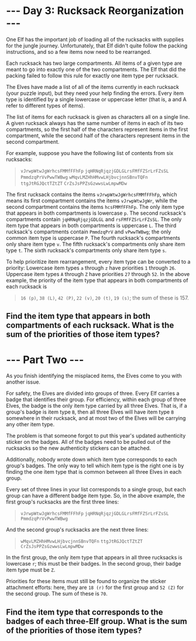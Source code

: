 # --- Day 3: Rucksack Reorganization ---
One Elf has the important job of loading all of the rucksacks with supplies for
the jungle journey. Unfortunately, that Elf didn't quite follow the packing
instructions, and so a few items now need to be rearranged.

Each rucksack has two large compartments. All items of a given type are meant
to go into exactly one of the two compartments. The Elf that did the packing
failed to follow this rule for exactly one item type per rucksack.

The Elves have made a list of all of the items currently in each rucksack (your
puzzle input), but they need your help finding the errors. Every item type is
identified by a single lowercase or uppercase letter (that is, a and A refer to
different types of items).

The list of items for each rucksack is given as characters all on a single
line. A given rucksack always has the same number of items in each of its two
compartments, so the first half of the characters represent items in the first
compartment, while the second half of the characters represent items in the
second compartment.

For example, suppose you have the following list of contents from six rucksacks:

> `vJrwpWtwJgWrhcsFMMfFFhFp`
> `jqHRNqRjqzjGDLGLrsFMfFZSrLrFZsSL`
> `PmmdzqPrVvPwwTWBwg`
> `wMqvLMZHhHMvwLHjbvcjnnSBnvTQFn`
> `ttgJtRGJQctTZtZT`
> `CrZsJsPPZsGzwwsLwLmpwMDw`

The first rucksack contains the items `vJrwpWtwJgWrhcsFMMfFFhFp`, which means its
first compartment contains the items `vJrwpWtwJgWr`, while the second compartment
contains the items `hcsFMMfFFhFp`. The only item type that appears in both
compartments is lowercase `p`.
The second rucksack's compartments contain `jqHRNqRjqzjGDLGL` and
`rsFMfFZSrLrFZsSL`. The only item type that appears in both compartments is
uppercase `L`.
The third rucksack's compartments contain `PmmdzqPrV` and `vPwwTWBwg`; the only
common item type is uppercase `P`.
The fourth rucksack's compartments only share item type `v`.
The fifth rucksack's compartments only share item type `t`.
The sixth rucksack's compartments only share item type `s`.

To help prioritize item rearrangement, every item type can be converted to a priority:
Lowercase item types `a` through `z` have priorities `1` through `26`.
Uppercase item types `A` through `Z` have priorities `27` through `52`.
In the above example, the priority of the item type that appears in both
compartments of each rucksack is

> `16 (p)`,
> `38 (L)`,
> `42 (P)`,
> `22 (v)`,
> `20 (t)`,
> `19 (s)`;
the sum of these is 157.

## Find the item type that appears in both compartments of each rucksack. What is the sum of the priorities of those item types?

# --- Part Two ---

As you finish identifying the misplaced items, the Elves come to you with
another issue.

For safety, the Elves are divided into groups of three. Every Elf carries a
badge that identifies their group. For efficiency, within each group of three
Elves, the badge is the only item type carried by all three Elves. That is, if
a group's badge is item type `B`, then all three Elves will have item type `B`
somewhere in their rucksack, and at most two of the Elves will be carrying any
other item type.

The problem is that someone forgot to put this year's updated authenticity
sticker on the badges. All of the badges need to be pulled out of the rucksacks
so the new authenticity stickers can be attached.

Additionally, nobody wrote down which item type corresponds to each group's
badges. The only way to tell which item type is the right one is by finding the
one item type that is common between all three Elves in each group.

Every set of three lines in your list corresponds to a single group, but each
group can have a different badge item type. So, in the above example, the first
group's rucksacks are the first three lines:

> `vJrwpWtwJgWrhcsFMMfFFhFp`
> `jqHRNqRjqzjGDLGLrsFMfFZSrLrFZsSL`
> `PmmdzqPrVvPwwTWBwg`

And the second group's rucksacks are the next three lines:

> `wMqvLMZHhHMvwLHjbvcjnnSBnvTQFn`
> `ttgJtRGJQctTZtZT`
> `CrZsJsPPZsGzwwsLwLmpwMDw`

In the first group, the only item type that appears in all three rucksacks is
lowercase `r`; this must be their badges. In the second group, their badge item
type must be `Z`.

Priorities for these items must still be found to organize the sticker
attachment efforts: here, they are `18 (r)` for the first group and `52 (Z)` for
the second group. The sum of these is `70`.

## Find the item type that corresponds to the badges of each three-Elf group. What is the sum of the priorities of those item types?
